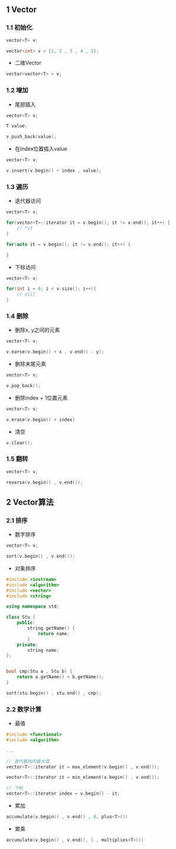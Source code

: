 <!--
 * @Description: 
 * @Version: 1.0
 * @Author: DaLao
 * @Email: dalao_li@163.com
 * @Date: 2021-11-15 20:40:55
 * @LastEditors: dalao
 * @LastEditTime: 2022-04-01 21:04:38
-->

## 1 Vector

### 1.1 初始化

```c
vector<T> v;

vector<int> v = {1, 2 , 3 , 4 , 5};
```

- 二维Vector

```c
vector<vector<T> > v;
```


### 1.2 增加

- 尾部插入

```c
vector<T> v;

T value;

v.push_back(value);
```

- 在index位置插入value

```c
vector<T> v;

v.insert(v.begin() + index , value);
```


### 1.3 遍历

- 迭代器访问

```c
vector<T> v;

for(vector<T>::iterator it = v.begin(); it != v.end(); it++) {
    // *it
}

for(auto it = v.begin(); it != v.end(); it++) {

}
```

- 下标访问

```c
vector<T> v;

for(int i = 0; i < v.size(); i++){
    // v[i]
}
```


### 1.4 删除

- 删除x, y之间的元素

```c
vector<T> v;

v.earse(v.begin() + x , v.end() - y);
```

- 删除末尾元素

```c
vector<T> v;

v.pop_back();
```

- 删除index + 1位置元素

```c
vector<T> v;

v.erase(v.begin() + index)
```

- 清空

```c
v.clear();
```


### 1.5 翻转

```c
vector<T> v;

reverse(v.begin() , v.end());
```


## 2 Vector算法


### 2.1 排序

- 数字排序

```c
vector<T> v;

sort(v.begin() , v.end());
```

- 对象排序

```c++
#include <iostream>
#include <algorithm>
#include <vector>
#include <string>

using namespace std;

class Stu {
    public:
        string getName() {
            return name;
        }
    private:
        string name;
};


bool cmp(Stu a , Stu b) {
    return a.getName() < b.getName();
}

sort(stu.begin() , stu.end() , cmp);
```


### 2.2 数学计算

- 最值

```c
#include <functional>
#include <algorithm>

...

// 迭代器指向最大值
vector<T>::iterator it = max_element(v.begin() , v.end());

vector<T>::iterator it = min_element(v.begin() , v.end());

// 下标
vector<T>::iterator index = v.begin() - it;
```


- 累加

```c
accumulate(v.begin() , v.end() , 0, plus<T>())
```


- 累乘

```c
accumulate(v.begin() , v.end(), 1 , multiplies<T>())
```
